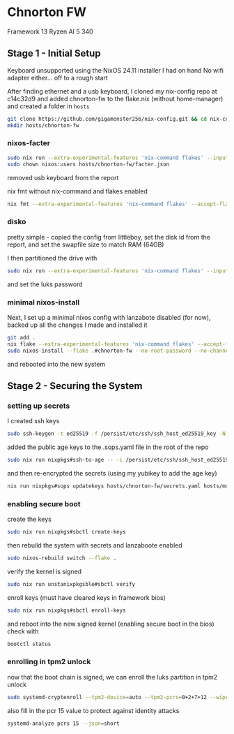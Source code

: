# Chnorton FW
Framework 13 Ryzen AI 5 340

## Stage 1 - Initial Setup
Keyboard unsupported using the NixOS 24.11 installer I had on hand
No wifi adapter either... off to a rough start

After finding ethernet and a usb keyboard, I cloned my nix-config repo at c14c32d9 and added chnorton-fw to the flake.nix (without home-manager) and created a folder in `hosts`
```bash
git clone https://github.com/gigamonster256/nix-config.git && cd nix-config
mkdir hosts/chnorton-fw
```

### nixos-facter

```bash
sudo nix run --extra-experimental-features 'nix-command flakes' --inputs-from github:gigamonster256/nix-config nixpkgs#nixos-facter -- -o hosts/chnorton-fw/facter.json
sudo chown nixos:users hosts/chnorton-fw/facter.json
```

removed usb keyboard from the report

nix fmt without nix-command and flakes enabled
```bash
nix fmt --extra-experimental-features 'nix-command flakes' --accept-flake-config
```

### disko

pretty simple - copied the config from littleboy, set the disk id from the report, and set the swapfile size to match RAM (64GB)

I then partitioned the drive with
```bash
sudo nix run --extra-experimental-features 'nix-command flakes' --inputs-from github:gigamonster256/nix-config nixpkgs#disko -- --mode destroy,format,mount hosts/chnorton-fw/disko.nix
```

and set the luks password


### minimal nixos-install

Next, I set up a minimal nixos config with lanzabote disabled (for now), backed up all the changes I made and installed it
```bash
git add .
nix flake --extra-experimental-features 'nix-command flakes' --accept-flake-config check
sudo nixos-install --flake .#chnorton-fw --no-root-password --no-channel-copy
```

and rebooted into the new system

## Stage 2 - Securing the System

### setting up secrets

I created ssh keys

```bash
sudo ssh-keygen -t ed25519 -f /persist/etc/ssh/ssh_host_ed25519_key -N ''
```

added the public age keys to the .sops.yaml file in the root of the repo
```bash
sudo nix run nixpkgs#ssh-to-age -- -i /persist/etc/ssh/ssh_host_ed25519_key.pub
```

and then re-encrypted the secrets (using my yubikey to add the age key)
```bash
nix run nixpkgs#sops updatekeys hosts/chnorton-fw/secrets.yaml hosts/modules/secrets.yaml
```

### enabling secure boot

create the keys

```bash
sudo nix run nixpkgs#sbctl create-keys
```

then rebuild the system with secrets and lanzaboote enabled
```bash
sudo nixos-rebuild switch --flake .
```

verify the kernel is signed
```bash
sudo nix run unstanixpkgsble#sbctl verify
```

enroll keys (must have cleared keys in framework bios)
```bash
sudo nix run nixpkgs#sbctl enroll-keys
```

and reboot into the new signed kernel (enabling secure boot in the bios)
check with
```bash
bootctl status
```

### enrolling in tpm2 unlock

now that the boot chain is signed, we can enroll the luks partition in tpm2 unlock
```bash
sudo systemd-cryptenroll --tpm2-device=auto --tpm2-pcrs=0+2+7+12 --wipe-slot=tpm2 <luks-partition>
```

also fill in the pcr 15 value to protect against identity attacks
```bash
systemd-analyze pcrs 15 --json=short
```
